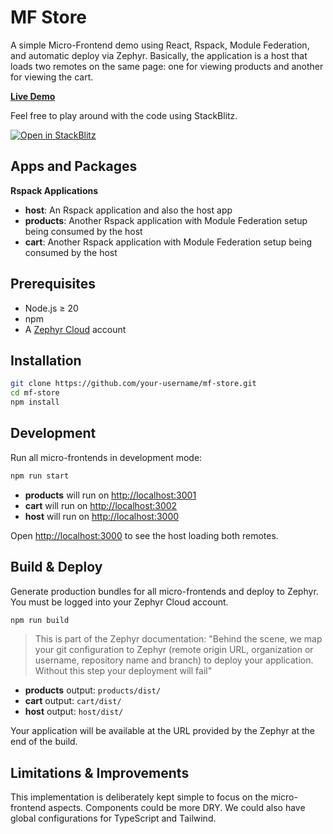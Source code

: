 # MF Store

A simple Micro-Frontend demo using React, Rspack, Module Federation, and automatic deploy via Zephyr. Basically, the application is a host that loads two remotes on the same page: one for viewing products and another for viewing the cart.

**[Live Demo](https://t-latest-wagner-gon-alves-host-mf-store-wagnergos-ze.zephyrcloud.app/)**

Feel free to play around with the code using StackBlitz.

[![Open in StackBlitz](https://camo.githubusercontent.com/e9392ad1a0cb081a5be23067cfb953616abc12f4e260f581a302e020c41d41c0/68747470733a2f2f646576656c6f7065722e737461636b626c69747a2e636f6d2f696d672f6f70656e5f696e5f737461636b626c69747a2e737667)](https://stackblitz.com/github/wagnergos/mf-store?file=package.json)

## Apps and Packages

**Rspack Applications**

- **host**: An Rspack application and also the host app
- **products**: Another Rspack application with Module Federation setup being consumed by the host
- **cart**: Another Rspack application with Module Federation setup being consumed by the host

## Prerequisites

- Node.js ≥ 20
- npm
- A [Zephyr Cloud](https://zephyr-cloud.io/) account

## Installation

```bash
git clone https://github.com/your-username/mf-store.git
cd mf-store
npm install
```

## Development

Run all micro-frontends in development mode:

```bash
npm run start
```

- **products** will run on [http://localhost:3001](http://localhost:3001)
- **cart** will run on [http://localhost:3002](http://localhost:3002)
- **host** will run on [http://localhost:3000](http://localhost:3000)

Open [http://localhost:3000](http://localhost:3000) to see the host loading both remotes.

## Build & Deploy

Generate production bundles for all micro-frontends and deploy to Zephyr. You must be logged into your Zephyr Cloud account.

```bash
npm run build
```

> This is part of the Zephyr documentation: "Behind the scene, we map your git configuration to Zephyr (remote origin URL, organization or username, repository name and branch) to deploy your application. Without this step your deployment will fail"

- **products** output: `products/dist/`
- **cart** output: `cart/dist/`
- **host** output: `host/dist/`

Your application will be available at the URL provided by the Zephyr at the end of the build.

## Limitations & Improvements

This implementation is deliberately kept simple to focus on the micro-frontend aspects. Components could be more DRY. We could also have global configurations for TypeScript and Tailwind.

